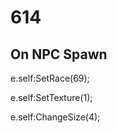 # 614







## On NPC Spawn

e.self:SetRace(69);

e.self:SetTexture(1);

e.self:ChangeSize(4);





